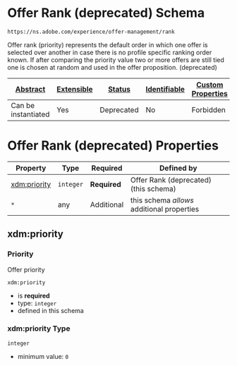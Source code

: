 
# Offer Rank (deprecated) Schema

```
https://ns.adobe.com/experience/offer-management/rank
```

Offer rank (priority) represents the default order in which one offer is selected over another in case there is no profile specific ranking order known. If after comparing the priority value two or more offers are still tied one is chosen at random and used in the offer proposition. (deprecated)

| [Abstract](../../../../abstract.md) | [Extensible](../../../../extensions.md) | [Status](../../../../status.md) | [Identifiable](../../../../id.md) | [Custom Properties](../../../../extensions.md) | [Additional Properties](../../../../extensions.md) | Defined In |
|-------------------------------------|-----------------------------------------|---------------------------------|-----------------------------------|------------------------------------------------|----------------------------------------------------|------------|
| Can be instantiated | Yes | Deprecated | No | Forbidden | Permitted | [adobe/experience/offer-management/rank.schema.json](adobe/experience/offer-management/rank.schema.json) |

# Offer Rank (deprecated) Properties

| Property | Type | Required | Defined by |
|----------|------|----------|------------|
| [xdm:priority](#xdmpriority) | `integer` | **Required** | Offer Rank (deprecated) (this schema) |
| `*` | any | Additional | this schema *allows* additional properties |

## xdm:priority
### Priority

Offer priority

`xdm:priority`
* is **required**
* type: `integer`
* defined in this schema

### xdm:priority Type


`integer`
* minimum value: `0`





